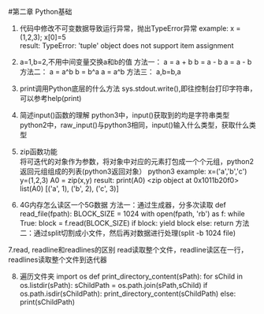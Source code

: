 #第二章 Python基础
1. 代码中修改不可变数据导致运行异常，抛出TypeError异常
example: 
x = (1,2,3); x[0]=5  
result:
TypeError: 'tuple' object does not support item assignment

2. a=1,b=2,不用中间变量交换a和b的值
方法一：
a = a + b
b = a - b
a = a - b
方法二：
a = a^b
b = b^a
a = a^b
方法三：
a,b=b,a

3. print调用Python底层的什么方法
sys.stdout.write(),即往控制台打印字符串，可以参考help(print)

4. 简述input()函数的理解
python3中，input()获取到的均是字符串类型
python2中，raw_input()与python3相同，input()输入什么类型，获取什么类型

5. zip函数功能	
将可迭代的对象作为参数，将对象中对应的元素打包成一个个元组，python2返回元组组成的列表(python3返回对象）
python3 example:
x=('a','b','c')
y=(1,2,3)
A0 = zip(x,y)
result:
print(A0)   <zip object at 0x1011b20f0>
list(A0)   [('a', 1), ('b', 2), ('c', 3)]

6. 4G内存怎么读区一个5G数据
方法一：通过生成器，分多次读取
def read_file(fpath):
  BLOCK_SIZE = 1024
  with open(fpath, 'rb') as f:
    while True:
      block = f.read(BLOCK_SIZE)
      if block:
        yield block
      else:
        return
方法二：通过split切割成小文件，然后再对数据进行处理(split -b 1024 file)

7.read, readline和readlines的区别
read读取整个文件，readline读区在一行，readlines读取整个文件到迭代器

8. 遍历文件夹
import os
def print_directory_content(sPath):
  for sChild in os.listdir(sPath):
    sChildPath = os.path.join(sPath,sChild)
    if os.path.isdir(sChildPath):
      print_directory_content(sChildPath)
    else:
      print(sChildPath)


